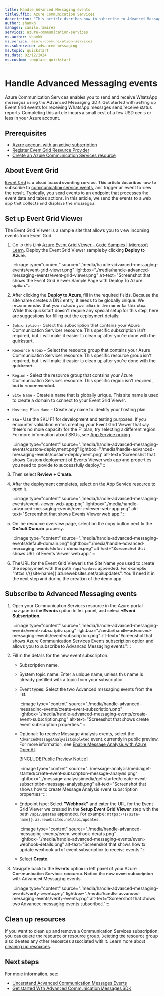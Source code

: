 ```yaml
---
title: Handle Advanced Messaging events
titleSuffix: Azure Communication Services
description: "This article dscribes how to subscribe to Advanced Messaging for WhatsApp events."
author: shamkh
manager: camilo.ramirez
services: azure-communication-services
ms.author: shamkh
ms.service: azure-communication-services
ms.subservice: advanced-messaging
ms.topic: quickstart 
ms.date: 02/12/2024
ms.custom: template-quickstart
---
```


# Handle Advanced Messaging events

Azure Communication Services enables you to send and receive WhatsApp messages using the Advanced Messaging SDK. Get started with setting up Event Grid events for receiving WhatsApp messages send/receive status reports. Completing this article incurs a small cost of a few USD cents or less in your Azure account.

## Prerequisites

- [Azure account with an active subscription](https://azure.microsoft.com/free/?WT.mc_id=A261C142F)
- [Register Event Grid Resource Provider](../../sms/handle-sms-events.md#register-an-event-grid-resource-provider)
- [Create an Azure Communication Services resource](../../create-communication-resource.md)

## About Event Grid

[Event Grid](../../../../event-grid/overview.md) is a cloud-based eventing service. This article describes how to subscribe to [communication service events](../../../../event-grid/event-schema-communication-services.md), and trigger an event to view the result. Typically, you send events to an endpoint that processes the event data and takes actions. In this article, we send the events to a web app that collects and displays the messages.

## Set up Event Grid Viewer

The Event Grid Viewer is a sample site that allows you to view incoming events from Event Grid.

1.  Go to this Link [Azure Event Grid Viewer - Code Samples \| Microsoft Learn](/samples/azure-samples/azure-event-grid-viewer/azure-event-grid-viewer/). Deploy the Event Grid Viewer sample by clicking **Deploy to Azure**.
    
    :::image type="content" source="./media/handle-advanced-messaging-events/event-grid-viewer.png" lightbox="./media/handle-advanced-messaging-events/event-grid-viewer.png" alt-text="Screenshot that shows the Event Grid Viewer Sample Page with Deploy To Azure option.":::

2.  After clicking the **Deploy to Azure**, fill in the required fields. Because the site name creates a DNS entry, it needs to be globally unique. We recommended that you include your alias in the name for this step. While this quickstart doesn't require any special setup for this step, here are suggestions for filling out the deployment details:
  - `Subscription` - Select the subscription that contains your Azure Communication Services resource. This specific subscription isn't required, but it will make it easier to clean up after you're done with the quickstart.
  - `Resource Group` - Select the resource group that contains your Azure Communication Services resource. This specific resource group isn't required, but it will make it easier to clean up after you're done with the quickstart.
  - `Region` - Select the resource group that contains your Azure Communication Services resource. This specific region isn't required, but is recommended.
  - `Site Name` - Create a name that is globally unique. This site name is used to create a domain to connect to your Event Grid Viewer.
  - `Hosting Plan Name` - Create any name to identify your hosting plan.
  - `Sku` - Use the SKU F1 for development and testing purposes. If you encounter validation errors creating your Event Grid Viewer that say there's no more capacity for the F1 plan, try selecting a different region. For more information about SKUs, see [App Service pricing](https://azure.microsoft.com/pricing/details/app-service/windows/)

    :::image type="content" source="./media/handle-advanced-messaging-events/custom-deployment.png" lightbox="./media/handle-advanced-messaging-events/custom-deployment.png" alt-text="Screenshot that shows Custom deployment of Events Viewer web app and properties you need to provide to successfully deploy.":::

3.  Then select **Review + Create**.

4.  After the deployment completes, select on the App Service resource to open it.

    :::image type="content" source="./media/handle-advanced-messaging-events/event-viewer-web-app.png" lightbox="./media/handle-advanced-messaging-events/event-viewer-web-app.png" alt-text="Screenshot that shows Events Viewer web app.":::

5.  On the resource overview page, select on the copy button next to the **Default Domain** property.

    :::image type="content" source="./media/handle-advanced-messaging-events/default-domain.png" lightbox="./media/handle-advanced-messaging-events/default-domain.png" alt-text="Screenshot that shows URL of Events Viewer web app.":::

6.  The URL for the Event Grid Viewer is the Site Name you used to create the deployment with the path `/api/update` appended.
    For example: "https://{{site-name}}.azurewebsites.net/api/updates". You'll need it in the next step and during the creation of the demo app.

## Subscribe to Advanced Messaging events

1.  Open your Communication Services resource in the Azure portal, navigate to the **Events** option in left panel, and select **+Event Subscription**.
    
    :::image type="content" source="./media/handle-advanced-messaging-events/event-subscription.png" lightbox="./media/handle-advanced-messaging-events/event-subscription.png" alt-text="Screenshot that shows Azure Communication Services Events subscription option and allows you to subscribe to Advanced Messaging events.":::

2.  Fill in the details for the new event subscription.

    -  Subscription name.

    -  System topic name: Enter a unique name, unless this name is already prefilled with a topic from your subscription.

    -  Event types: Select the two Advanced messaging events from the list.

        :::image type="content" source="./media/handle-advanced-messaging-events/create-event-subscription.png" lightbox="./media/handle-advanced-messaging-events/create-event-subscription.png" alt-text="Screenshot that shows create event subscription properties.":::
   

     -  Optional: To receive Message Analysis events, select the `AdvancedMessageAnalysisCompleted` event, currently in public preview. For more information, see [Enable Message Analysis with Azure OpenAI](../message-analysis/message-analysis-with-azure-openai-quickstart.md).
       
        [!INCLUDE [Public Preview Notice](../../../includes/public-preview-include.md)]
        
        :::image type="content" source="../message-analysis/media/get-started/create-event-subscription-message-analysis.png" lightbox="../message-analysis/media/get-started/create-event-subscription-message-analysis.png" alt-text="Screenshot that shows how to create Message Analysis event subscription properties.":::
   

    -  Endpoint type: Select **"Webhook"** and enter the URL for the Event Grid Viewer we created in the **Setup Event Grid Viewer** step with the path `/api/updates` appended. For example: `https://{{site-name}}.azurewebsites.net/api/updates`.

        :::image type="content" source="./media/handle-advanced-messaging-events/event-webhook-details.png" lightbox="./media/handle-advanced-messaging-events/event-webhook-details.png" alt-text="Screenshot that shows how to update webhook url of event subscription to receive events.":::

    -  Select **Create**.

3.  Navigate back to the **Events** option in left panel of your Azure Communication Services resource. Notice the new event subscription with Advanced Messaging events.

    :::image type="content" source="./media/handle-advanced-messaging-events/verify-events.png" lightbox="./media/handle-advanced-messaging-events/verify-events.png" alt-text="Screenshot that shows two Advanced messaging events subscribed.":::

## Clean up resources

If you want to clean up and remove a Communication Services subscription, you can delete the resource or resource group. Deleting the resource group also deletes any other resources associated with it. Learn more about [cleaning up resources](../../create-communication-resource.md#clean-up-resources).

## Next steps

For more information, see:
- [Understand Advanced Communication Messages Events](../../../../event-grid/communication-services-advanced-messaging-events.md)
- [Get started With Advanced Communication Messages SDK](./get-started.md)

